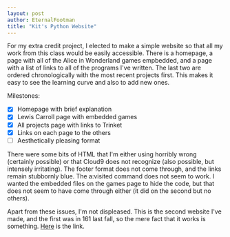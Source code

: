 ```yaml
---
layout: post
author: EternalFootman
title: "Kit's Python Website"
---
```


For my extra credit project, I elected to make a simple website so that all my work from this class would be easily accessible. There is a homepage, a page with all of the Alice in Wonderland games empbedded, and a page with a list of links to all of the programs I've written. The last two are ordered chronologically with the most recent projects first. This makes it easy to see the learning curve and also to add new ones.

Milestones:

 - [x] Homepage with brief explanation
 - [x] Lewis Carroll page with embedded games
 - [x] All projects page with links to Trinket
 - [x] Links on each page to the others
 - [ ] Aesthetically pleasing format

There were some bits of HTML that I'm either using horribly wrong (certainly possible) or that Cloud9 does not recognize (also possible, but intensely irritating). The footer format does not come through, and the links remain stubbornly blue. The a:visited command does not seem to work.
I wanted the embedded files on the games page to hide the code, but that does not seem to have come through either (it did on the second but no others).

Apart from these issues, I'm not displeased. This is the second website I've made, and the first was in 161 last fall, so the mere fact that it works is something.
[Here](http://www.unc.edu/~lkrueger/560/projectshome.html) is the link.